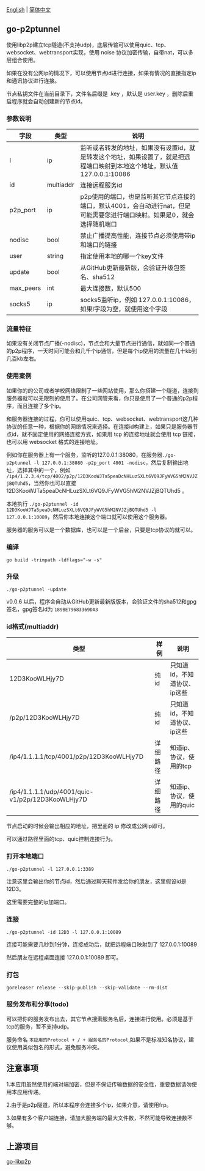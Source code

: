 [English](./README.md) | [简体中文](./README.zh-CN.md) 
## go-p2ptunnel

使用libp2p建立tcp隧道(不支持udp)，底层传输可以使用quic、tcp、websocket、webtransport实现，使用 noise 协议加密传输，自带nat，可以多层组合使用。

如果在没有公网ip的情况下，可以使用节点id进行连接，如果有情况的直接指定ip和通讯协议进行连接。

节点私钥文件在当前目录下，文件名后缀是 .key ，默认是 user.key ，删除后重启程序就会自动创建新的节点id。

### 参数说明

| 字段        | 类型          | 说明                                                                     |
|-----------|-------------|------------------------------------------------------------------------|
| l         | ip          | 监听或者转发的地址，如果没有设置id，就是转发这个地址，如果设置了，就是把远程端口映射到本地这个地址，默认值 127.0.0.1:10086 |
| id        | multiaddr   | 连接远程服务id                                                               |
| p2p_port  | ip          | p2p使用的端口，也是监听其它节点连接的端口，默认4001，会自动进行nat，但是可能需要您进行端口映射。如果是0，就会选择随机端口     |
| nodisc    | bool        | 禁止广播提高性能，连接节点必须使用带ip和端口的链接                                             |
| user      | string      | 指定使用本地的哪一个key文件                                                        |
| update    | bool        | 从GitHub更新最新版，会验证升级包签名、sha512                                           |
| max_peers | int         | 最大连接数，默认500                                                            |
| socks5 | ip         | socks5监听ip，例如 127.0.0.1:10086，如果l字段为空，就使用这个字段                          |

### 流量特征

如果没有关闭节点广播(-nodisc)，节点会和大量节点进行通信，就如同一个普通的p2p程序，一天时间可能会和几千个ip通信，但是每个ip使用的流量在几十kb到几百kb左右。

### 使用案例

如果你的的公司或者学校网络限制了一些网站使用，那么你搭建一个隧道，连接到服务器就可以无限制的使用了。在公司网管来看，你只是使用了一个普通的p2p程序，而且连接了多个ip。

和服务器连接的过程，你可以使用quic、tcp、websocket、webtransport这几种协议的任意一种，根据你的网络情况来选择。在连接id构建上，如果只是服务器节点id，就不固定使用的网络连接方式，如果用 tcp 的连接地址就会使用 tcp 链接，也可以用 websocket 格式的连接地址。

例如你在服务器上有一个服务，监听的127.0.0.1:38080，在服务器`./go-p2ptunnel -l 127.0.0.1:38080 -p2p_port 4001 -nodisc`，然后复制输出地址，选择其中的一个，例如 `/ip4/1.2.3.4/tcp/4002/p2p/12D3KooWJTa5peaDcNHLuzSXLt6VQ9JFyWVG5hM2NVJZjBQTUhd5`，当然你也可以直接 12D3KooWJTa5peaDcNHLuzSXLt6VQ9JFyWVG5hM2NVJZjBQTUhd5 。

本地执行 `./go-p2ptunnel -id 12D3KooWJTa5peaDcNHLuzSXLt6VQ9JFyWVG5hM2NVJZjBQTUhd5 -l 127.0.0.1:10089`，然后你本地连接这个端口就可以使用这个服务器。

服务器的服务可以是一个数据库，也可以是一个后台，只要是tcp协议的就可以。

### 编译

` go build -trimpath -ldflags="-w -s" `

### 升级

`./go-p2ptunnel -update`

v0.0.6 以后，程序会自动从GitHub更新最新版版本，会验证文件的sha512和gpg签名，gpg签名id为 `189BE79683369DA3`

### id格式(multiaddr)
|  类型 | 样例|说明  |
|  ----  | ----  |----  |
|12D3KooWLHjy7D    | 纯id| 只知道id，不知道协议、ip这些 |
|/p2p/12D3KooWLHjy7D|纯id | 只知道id，不知道协议、ip这些|
|/ip4/1.1.1.1/tcp/4001/p2p/12D3KooWLHjy7D| 详细路径|知道ip、协议，使用的tcp |
|/ip4/1.1.1.1/udp/4001/quic-v1/p2p/12D3KooWLHjy7D| 详细路径|知道ip、协议，使用的quic |

节点启动的时候会输出相应的地址，把里面的 ip 修改成公网ip即可。

可以通过路径里面的tcp、quic控制连接行为。

### 打开本地端口
`./go-p2ptunnel -l 127.0.0.1:3389`

注意这里会输出你的节点id，然后通过聊天软件发给你的朋友，这里假设id是12D3。

这里需要完整的ip加端口。

### 连接
`./go-p2ptunnel -id 12D3 -l 127.0.0.1:10089`

连接可能需要几秒到1分钟，连接成功后，就把远程端口映射到了 127.0.0.1:10089 

然后朋友在远程桌面连接 127.0.0.1:10089 即可。

### 打包

`goreleaser release --skip-publish --skip-validate --rm-dist`


### 服务发布和分享(todo)

可以把你的服务发布出去，其它节点搜索服务名后，连接进行使用。必须是基于tcp的服务，暂不支持udp。

服务命名 `本应用的Protocol + / + 服务名的Protocol`,如果不是标准知名协议，建议使用类似包名的形式，避免服务冲突。



## 注意事项

1.本应用虽然使用的端对端加密，但是不保证传输数据的安全性，重要数据请勿使用本应用传递。

2.由于是p2p隧道，所以本程序会连接多个ip，如果介意，请使用frp。

3.如果有多个客户端连接，请加大服务端的最大文件数，不然可能导致连接数不够。

## 上游项目

[go-libp2p](https://github.com/libp2p/go-libp2p)